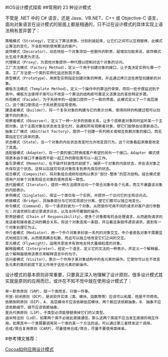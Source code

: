 
#IOS设计模式探索
##常用的 23 种设计模式

不管是 .NET 中的 C# 语言，还是 Java、VB.NET、C++ 或 Objective-C 语言，面向对象语言在设计模式的层面上都是相通的，只不过在设计模式的具体实现上语法稍有差异罢了：

    策略模式（Strategy），它定义了算法家族，分别封装起来，让它们之间可以互相替换，此模式让算法的变化，不会影响到使用算法的客户。
    装饰模式（Decorator），动态地给一个对象添加一些额外的职责，就增加功能来说，装饰模式比生成子类更为灵活。
    代理模式（Proxy），为其他对象提供一种代理以控制对这个对象的访问。
    工厂方法模式（Factory Method），定义一个用于创建对象的接口，让子类决定实例化哪一个类。工厂方法使一个类的实例化延迟到其子类。
    原型模式（Prototype），用原型实例指定创建对象的种类，并且通过拷贝这些原型创建新的对象。
    模板方法模式（Template Method），定义一个操作中的算法的骨架，而将一些步骤延迟到子类中。模板方法使得子类可以不改变一个算法的结构即可重定义该算法的某些特定步骤。
    外观模式（Facade），为子系统中的一组接口提供一个一致的界面，此模式定义了一个高层接口，这个接口使得这一子系统更加容易使用。
    建造者模式（Builder），将一个复杂对象的构建与它的表示分离，使得同样的构建过程可以创建不同的表示。
    观察者模式（Observer），定义了一种一对多的依赖关系，让多个观察者对象同时监听某一个主题对象。这个主题对象在状态发生变化时，会通知所有观察者对象，使它们能够自动更新自己。
    抽象工厂模式（Abstract Factory），提供一个创建一系列相关或相互依赖对象的接口，而无需指定它们具体的类。
    状态模式（State），当一个对象的内在状态改变时允许改变其行为，这个对象看起来像是改变了其类。
    适配器模式（Adapter），将一个类的接口转换成客户希望的另外一个接口。Adapter 模式使得原本由于接口不兼容而不能一起工作的那些类可以一起工作。
    备忘录模式（Memento），在不破坏封装性的前提下，捕获一个对象的内部状态，并在该对象之外保存这个状态。这样以后就可将该对象恢复到原先保存的状态。
    组合模式（Composite），将对象组合成树形结构以表示‘部分-整体’的层次结构。组合模式使得用户对单个对象和组合对象的使用具有一致性。
    迭代器模式（Iterator），提供一种方法顺序访问一个聚合对象中各个元素，而又不暴露该对象的内部表示。
    单例模式（Singleton），保证一个类仅有一个实例，并提供一个访问它的全局访问点。
    桥接模式（Bridge），将抽象部分与它的实现部分分离，使它们都可以独立地变化。
    命令模式（Command），将一个请求封装为一个对象，从而使你可用不同的请求对客户进行参数化；对请求排队或记录请求日志，以及支持可撤销的操作。
    职责链模式（Chain of Responsibility），使多个对象都有机会处理请求，从而避免请求的发送者和接收者之间的耦合关系。将这个对象连成一条链，并沿着这条链传递该请求，直到有一个对象处理它为止。
    中介者模式（Mediator），用一个中介对象来封装一系列的对象交互。中介者使各对象不需要显式地相互引用，从而使其耦合松散，而且可以独立地改变它们之间的交互。
    享元模式（Flyweight），运用共享技术有效地支持大量细粒度的对象。
    解释器模式（Interpreter），给定一个语言，定义它的文法的一种表示，并定义一个解释器，这个解释器使用该表示来解释语言中的句子。
    访问者模式（Visitor），表示一个作用于某对象结构中的各元素的操作。它使你可以在不改变各元素的类的前提下定义作用于这些元素的新操作。




设计模式的基本原则非常重要，只要真正深入地理解了设计原则，很多设计模式其实就是原则的应用而已，或许在不知不觉中就在使用设计模式了：

    单一职责原则（SRP），就一个类而言，只做一件事。
    开放-封闭原则（OCP），是说软件实体（类、模块、函数等等）应该可以拓展，但是不可修改。
    依赖倒转原则（DIP），A. 高层模块不应该依赖低层模块，两个都应该依赖抽象。B. 抽象不应该依赖细节，细节应该依赖抽象。
    里氏代换原则（LSP），子类型必须能够替换掉它们的父类型。
    迪米特法则（LoD），如果两个类不必彼此直接通信，那么这两个类就不应当发生直接的相互作用。如果其中一个类需要调用另一个类的某一个方法的话，可以通过第三者转发这个调用。
    合成/聚合复用原则（CARP），尽量使用合成/聚合，尽量不要使用类继承。

#参考博文推荐：

[Cocoa如何应用设计模式](http://www.cnblogs.com/pengyingh/articles/2346299.html)

